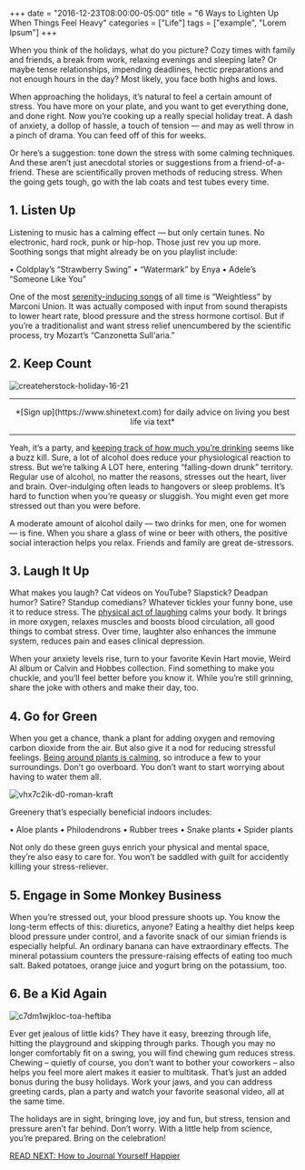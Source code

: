 +++
  date = "2016-12-23T08:00:00-05:00"
  title = "6 Ways to Lighten Up When Things Feel Heavy"
  categories = ["Life"]
  tags = ["example", "Lorem Ipsum"]
+++



<span class="dropcap">W</span>hen you think of the holidays, what do you picture? Cozy times with family and friends, a break from work, relaxing evenings and sleeping late? Or maybe tense relationships, impending deadlines, hectic preparations and not enough hours in the day? Most likely, you face both highs and lows. 

When approaching the holidays, it’s natural to feel a certain amount of stress. You have more on your plate, and you want to get everything done, and done right. Now you’re cooking up a really special holiday treat. A dash of anxiety, a dollop of hassle, a touch of tension — and may as well throw in a pinch of drama. You can feed off of this for weeks. 

Or here’s a suggestion: tone down the stress with some calming techniques. And these aren’t just anecdotal stories or suggestions from a friend-of-a-friend. These are scientifically proven methods of reducing stress. When the going gets tough, go with the lab coats and test tubes every time. 

## 1. Listen Up

Listening to music has a calming effect — but only certain tunes. No electronic, hard rock, punk or hip-hop. Those just rev you up more. Soothing songs that might already be on you playlist include:

•	Coldplay’s “Strawberry Swing”
•	“Watermark” by Enya
•	Adele’s “Someone Like You”

One of the most [serenity-inducing songs](http://www.inc.com/melanie-curtin/neuroscience-says-listening-to-this-one-song-reduces-anxiety-by-up-to-65-percent.html) of all time is “Weightless” by Marconi Union. It was actually composed with input from sound therapists to lower heart rate, blood pressure and the stress hormone cortisol. But if you’re a traditionalist and want stress relief unencumbered by the scientific process, try Mozart’s “Canzonetta Sull'aria.” 

## 2. Keep Count

![createherstock-holiday-16-21](//images.contentful.com/awpxl2koull4/6BpWP823pm4IOqY2kUCyWg/101efe4d4aadb9c14fbd838955366728/createherstock-holiday-16-21.jpg)

---

<center>*[Sign up](https://www.shinetext.com) for daily advice on living you best life via text* </center>

---

Yeah, it’s a party, and [keeping track of how much you’re drinking](http://www.12keysrehab.com/blog/dos-donts-stress-management) seems like a buzz kill. Sure, a lot of alcohol does reduce your physiological reaction to stress. But we’re talking A LOT here, entering “falling-down drunk” territory. Regular use of alcohol, no matter the reasons, stresses out the heart, liver and brain. Over-indulging often leads to hangovers or sleep problems. It’s hard to function when you’re queasy or sluggish. You might even get more stressed out than you were before.

A moderate amount of alcohol daily — two drinks for men, one for women — is fine. When you share a glass of wine or beer with others, the positive social interaction helps you relax. Friends and family are great de-stressors. 


## 3. Laugh It Up

What makes you laugh? Cat videos on YouTube? Slapstick? Deadpan humor? Satire? Standup comedians? Whatever tickles your funny bone, use it to reduce stress. The [physical act of laughing](http://www.mayoclinic.org/healthy-lifestyle/stress-management/in-depth/stress-relief/art-20044456) calms your body. It brings in more oxygen, relaxes muscles and boosts blood circulation, all good things to combat stress. Over time, laughter also enhances the immune system, reduces pain and eases clinical depression. 

When your anxiety levels rise, turn to your favorite Kevin Hart movie, Weird Al album or Calvin and Hobbes collection. Find something to make you chuckle, and you’ll feel better before you know it. While you’re still grinning, share the joke with others and make their day, too. 

## 4. Go for Green

When you get a chance, thank a plant for adding oxygen and removing carbon dioxide from the air. But also give it a nod for reducing stressful feelings. [Being around plants is calming](http://www.huffingtonpost.com/2015/07/29/best-houseplants-destress_n_2964013.html), so introduce a few to your surroundings. Don’t go overboard. You don’t want to start worrying about having to water them all. 

![vhx7c2ik-d0-roman-kraft](//images.contentful.com/awpxl2koull4/KMALxv0B4y20a4IaKGeKI/4052c2cbdac3e149f57dfae4975fee99/vhx7c2ik-d0-roman-kraft.jpg)

Greenery that’s especially beneficial indoors includes:

•	Aloe plants
•	Philodendrons
•	Rubber trees
•	Snake plants
•	Spider plants

Not only do these green guys enrich your physical and mental space, they’re also easy to care for. You won’t be saddled with guilt for accidently killing your stress-reliever. 

## 5. Engage in Some Monkey Business

When you’re stressed out, your blood pressure shoots up. You know the long-term effects of this: diuretics, anyone? Eating a healthy diet helps keep blood pressure under control, and a favorite snack of our simian friends is especially helpful. An ordinary banana can have extraordinary effects. The mineral potassium counters the pressure-raising effects of eating too much salt. Baked potatoes, orange juice and yogurt bring on the potassium, too. 

## 6. Be a Kid Again

![c7dm1wjkloc-toa-heftiba](//images.contentful.com/awpxl2koull4/4rbVdq6zHGqWU4S2QyGSA0/318a4d1c4f7b859ad26761da168be345/c7dm1wjkloc-toa-heftiba.jpg)

Ever get jealous of little kids? They have it easy, breezing through life, hitting the playground and skipping through parks. Though you may no longer comfortably fit on a swing, you will find chewing gum reduces stress. Chewing – quietly of course, you don’t want to bother your coworkers – also helps you feel more alert makes it easier to multitask. That’s just an added bonus during the busy holidays. Work your jaws, and you can address greeting cards, plan a party and watch your favorite seasonal video, all at the same time. 

The holidays are in sight, bringing love, joy and fun, but stress, tension and pressure aren’t far behind. Don’t worry. With a little help from science, you’re prepared. Bring on the celebration!

[READ NEXT: How to Journal Yourself Happier](http://advice.shinetext.com/articles/how-to-journal-yourself-happier/)

<div class="pubexchange_module" id="pubexchange_below_content" data-pubexchange-module-id="2323"></div>

<script>(function(w, d, s, id) {
  w.PUBX=w.PUBX || {pub: "shine_text", discover: false, lazy: true};
  var js, pjs = d.getElementsByTagName(s)[0];
  if (d.getElementById(id)) return;
  js = d.createElement(s); js.id = id; js.async = true;
  js.src = "//main.pubexchange.com/loader.min.js";
  pjs.parentNode.insertBefore(js, pjs);
}(window, document, "script", "pubexchange-jssdk"));</script>

